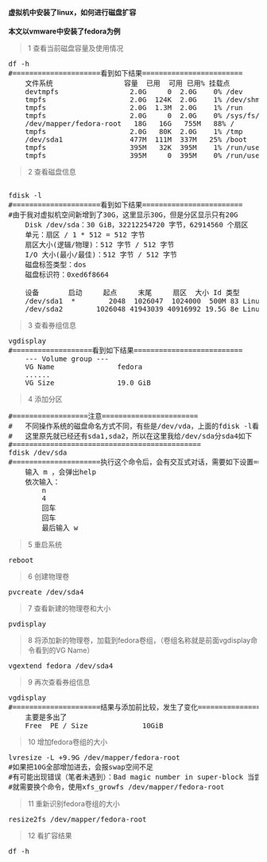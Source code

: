#### 虚拟机中安装了linux，如何进行磁盘扩容

**本文以vmware中安装了fedora为例**

>1 查看当前磁盘容量及使用情况
<pre class="prettyprint lang-s">
df -h
#=====================看到如下结果========================
	文件系统                 容量  已用  可用 已用% 挂载点
	devtmpfs                 2.0G     0  2.0G    0% /dev
	tmpfs                    2.0G  124K  2.0G    1% /dev/shm
	tmpfs                    2.0G  1.3M  2.0G    1% /run
	tmpfs                    2.0G     0  2.0G    0% /sys/fs/cgroup
	/dev/mapper/fedora-root   18G   16G   755M   88% /
	tmpfs                    2.0G   80K  2.0G    1% /tmp
	/dev/sda1                477M  111M  337M   25% /boot
	tmpfs                    395M   32K  395M    1% /run/user/42
	tmpfs                    395M     0  395M    0% /run/user/1000
</pre>
		
>2 查看磁盘信息
<pre class="prettyprint lang-s">	
fdisk -l
#=====================看到如下结果========================
#由于我对虚拟机空间新增到了30G，这里显示30G，但是分区显示只有20G
	Disk /dev/sda：30 GiB，32212254720 字节，62914560 个扇区
	单元：扇区 / 1 * 512 = 512 字节
	扇区大小(逻辑/物理)：512 字节 / 512 字节
	I/O 大小(最小/最佳)：512 字节 / 512 字节
	磁盘标签类型：dos
	磁盘标识符：0xed6f8664
	
	设备       启动     起点     末尾     扇区  大小 Id 类型
	/dev/sda1  *        2048  1026047  1024000  500M 83 Linux
	/dev/sda2        1026048 41943039 40916992 19.5G 8e Linux LVM
</pre>

>3 查看券组信息
<pre class="prettyprint lang-s">
vgdisplay 
#===================看到如下结果==========================
	--- Volume group ---
	VG Name               fedora
	......
	VG Size               19.0 GiB
</pre>
>4 添加分区
<pre class="prettyprint lang-s">
#==================注意=======================
#	不同操作系统的磁盘命名方式不同，有些是/dev/vda，上面的fdisk -l看到我的是/dev/sda
#	这里原先就已经还有sda1,sda2，所以在这里我给/dev/sda分sda4如下
#=============================================
fdisk /dev/sda
#=====================执行这个命令后，会有交互式对话，需要如下设置====================================
	输入 m ，会弹出help
	依次输入：
		n
		4
		回车
		回车
		最后输入 w
</pre>
>5 重启系统
<pre class="prettyprint lang-s">
reboot
</pre>	
>6 创建物理卷
<pre class="prettyprint lang-s">
pvcreate /dev/sda4
</pre>
>7 查看新建的物理卷和大小
<pre class="prettyprint lang-s">
pvdisplay
</pre>
>8 将添加新的物理卷，加载到fedora卷组，（卷组名称就是前面vgdisplay命令看到的VG Name）
<pre class="prettyprint lang-s">
vgextend fedora /dev/sda4
</pre>
>9 再次查看券组信息
<pre class="prettyprint lang-s">
vgdisplay
#=====================结果与添加前比较，发生了变化======================
	主要是多出了
	Free  PE / Size 			10GiB
</pre>
>10 增加fedora卷组的大小
<pre class="prettyprint lang-s">
lvresize -L +9.9G /dev/mapper/fedora-root 
#如果把10G全部增加进去，会报swap空间不足
#有可能出现错误（笔者未遇到）：Bad magic number in super-block 当尝试打开 /dev/mapper/fedora-root  时 找不到有效的文件系统超级块.
#就需要换个命令，使用xfs_growfs /dev/mapper/fedora-root
</pre>
>11 重新识别fedora卷组的大小
<pre class="prettyprint lang-s">
resize2fs /dev/mapper/fedora-root
</pre>
>12 看扩容结果
<pre class="prettyprint lang-s">
df -h
</pre>